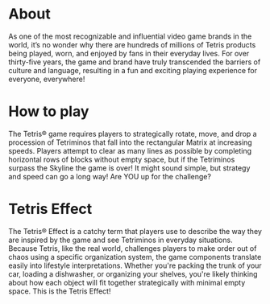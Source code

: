 # About

As one of the most recognizable and influential video game brands in the world, it’s no wonder why there are hundreds of millions of Tetris products being played, worn, and enjoyed by fans in their everyday lives. For over thirty-five years, the game and brand have truly transcended the barriers of culture and language, resulting in a fun and exciting playing experience for everyone, everywhere!

# How to play

The Tetris® game requires players to strategically rotate, move, and drop a procession of Tetriminos that fall into the rectangular Matrix at increasing speeds. Players attempt to clear as many lines as possible by completing horizontal rows of blocks without empty space, but if the Tetriminos surpass the Skyline the game is over! It might sound simple, but strategy and speed can go a long way! Are YOU up for the challenge?

# Tetris Effect

The Tetris® Effect is a catchy term that players use to describe the way they are inspired by the game and see Tetriminos in everyday situations. Because Tetris, like the real world, challenges players to make order out of chaos using a specific organization system, the game components translate easily into lifestyle interpretations. Whether you're packing the trunk of your car, loading a dishwasher, or organizing your shelves, you're likely thinking about how each object will fit together strategically with minimal empty space. This is the Tetris Effect!
